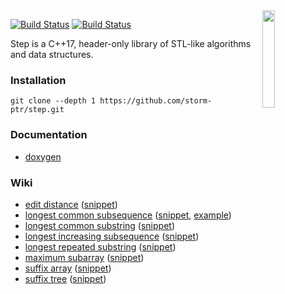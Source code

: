 <img align="right" src="https://user-images.githubusercontent.com/3381451/40880432-5b9e7086-66b9-11e8-9718-4b1ea4eae317.png" width="20%">

[![Build Status](https://travis-ci.org/storm-ptr/step.svg?branch=master)](https://travis-ci.org/storm-ptr/step)
[![Build Status](https://ci.appveyor.com/api/projects/status/github/storm-ptr/step?svg=true&branch=master)](https://ci.appveyor.com/project/storm-ptr/step/branch/master)

Step is a C++17, header-only library of STL-like algorithms and data structures.

### Installation

    git clone --depth 1 https://github.com/storm-ptr/step.git

### Documentation

* [doxygen](https://storm-ptr.github.io/step/)

### Wiki

* [edit distance](https://en.wikipedia.org/wiki/Levenshtein_distance)
  ([snippet](https://github.com/storm-ptr/step/blob/master/test/edit_distance.hpp#L16-L19))
* [longest common subsequence</summary>](https://en.wikipedia.org/wiki/Longest_common_subsequence_problem)
  ([snippet](https://github.com/storm-ptr/step/blob/master/test/longest_common_subsequence.hpp#L13-L17),
   [example](https://github.com/storm-ptr/step/blob/master/example/diff/main.cpp#L53-L71))
* [longest common substring](https://en.wikipedia.org/wiki/Longest_common_substring_problem)
  ([snippet](https://github.com/storm-ptr/step/blob/master/test/longest_common_substring.hpp#L13-L15))
* [longest increasing subsequence](https://en.wikipedia.org/wiki/Longest_increasing_subsequence)
  ([snippet](https://github.com/storm-ptr/step/blob/master/test/longest_increasing_subsequence.hpp#L14-L17))
* [longest repeated substring](https://en.wikipedia.org/wiki/Longest_repeated_substring_problem)
  ([snippet](https://github.com/storm-ptr/step/blob/master/test/longest_repeated_substring.hpp#L13-L15))
* [maximum subarray](https://en.wikipedia.org/wiki/Maximum_subarray_problem)
  ([snippet](https://github.com/storm-ptr/step/blob/master/test/maximum_subarray.hpp#L13-L16))
* [suffix array](https://en.wikipedia.org/wiki/Suffix_array)
  ([snippet](https://github.com/storm-ptr/step/blob/master/test/suffix.hpp#L20-L22))
* [suffix tree](https://en.wikipedia.org/wiki/Suffix_tree)
  ([snippet](https://github.com/storm-ptr/step/blob/master/test/suffix.hpp#L27-L30))
